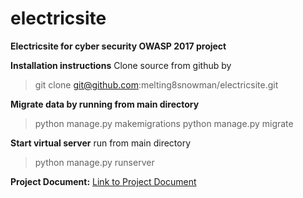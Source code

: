 # electricsite
**Electricsite for cyber security OWASP 2017 project**

**Installation instructions**
Clone source from github by 

> git clone git@github.com:melting8snowman/electricsite.git

**Migrate data by running from main directory**

> python manage.py makemigrations
> python manage.py migrate

**Start virtual server**
run from main directory 
> python manage.py runserver

**Project Document:**
[Link to Project Document](/electricsite/blob/main/cyber_security_project_I_hn.pdf)